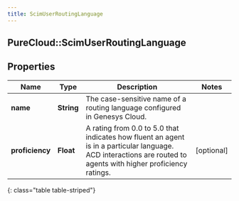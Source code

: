 ```yaml
---
title: ScimUserRoutingLanguage
---
```

## PureCloud::ScimUserRoutingLanguage

## Properties

|Name | Type | Description | Notes|
|------------ | ------------- | ------------- | -------------|
| **name** | **String** | The case-sensitive name of a routing language configured in Genesys Cloud. | |
| **proficiency** | **Float** | A rating from 0.0 to 5.0 that indicates how fluent an agent is in a particular language. ACD interactions are routed to agents with higher proficiency ratings. | [optional] |
{: class="table table-striped"}


